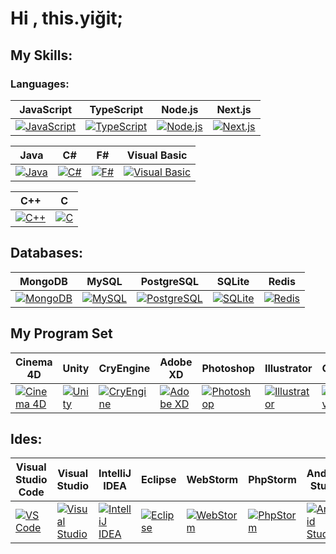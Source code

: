 # Hi , this.yiğit;

## My Skills:

### Languages:

| JavaScript     | TypeScript     | Node.js        | Next.js        |
| -------------- | -------------- | -------------- | -------------- |
| [![JavaScript](https://img.shields.io/badge/-JavaScript-F7DF1E?style=for-the-badge&logo=javascript&logoColor=black)](https://developer.mozilla.org/en-US/docs/Web/JavaScript) | [![TypeScript](https://img.shields.io/badge/-TypeScript-3178C6?style=for-the-badge&logo=typescript&logoColor=white)](https://www.typescriptlang.org/) | [![Node.js](https://img.shields.io/badge/-Node.js-339933?style=for-the-badge&logo=node.js&logoColor=white)](https://nodejs.org/) | [![Next.js](https://img.shields.io/badge/-Next.js-000000?style=for-the-badge&logo=next.js&logoColor=white)](https://nextjs.org/)

| Java           | C#             | F#             | Visual Basic   |
| -------------- | -------------- | -------------- | -------------- |
| [![Java](https://img.shields.io/badge/-Java-007396?style=for-the-badge&logo=java)](https://www.java.com) | [![C#](https://img.shields.io/badge/-C%23-239120?style=for-the-badge&logo=c-sharp)](https://docs.microsoft.com/en-us/dotnet/csharp/) | [![F#](https://img.shields.io/badge/-F%23-378BAC?style=for-the-badge&logo=f-sharp)](https://fsharp.org/) | [![Visual Basic](https://img.shields.io/badge/-Visual_Basic-9457A1?style=for-the-badge&logo=visual-studio&logoColor=white)](https://docs.microsoft.com/en-us/dotnet/visual-basic/)

| C++            | C              |
| -------------- | -------------- |
| [![C++](https://img.shields.io/badge/-C++-00599C?style=for-the-badge&logo=cplusplus&logoColor=white)](https://www.cplusplus.com/) | [![C](https://img.shields.io/badge/-C-A8B9CC?style=for-the-badge&logo=c&logoColor=black)](https://en.cppreference.com/w/c/language)

## Databases:

| MongoDB        | MySQL          | PostgreSQL      | SQLite          | Redis          |
| -------------- | -------------- | -------------- | -------------- | -------------- |
| [![MongoDB](https://img.shields.io/badge/-MongoDB-47A248?style=for-the-badge&logo=mongodb&logoColor=white)](https://www.mongodb.com/) | [![MySQL](https://img.shields.io/badge/-MySQL-4479A1?style=for-the-badge&logo=mysql&logoColor=white)](https://www.mysql.com/) | [![PostgreSQL](https://img.shields.io/badge/-PostgreSQL-336791?style=for-the-badge&logo=postgresql&logoColor=white)](https://www.postgresql.org/) | [![SQLite](https://img.shields.io/badge/-SQLite-003B57?style=for-the-badge&logo=sqlite&logoColor=white)](https://www.sqlite.org/) | [![Redis](https://img.shields.io/badge/-Redis-DC382D?style=for-the-badge&logo=redis&logoColor=white)](https://redis.io/)


## My Program Set

| Cinema 4D      | Unity          | CryEngine       | Adobe XD       | Photoshop      | Illustrator    | Canva          |
| -------------- | -------------- | -------------- | -------------- | -------------- | -------------- | -------------- |
| [![Cinema 4D](https://img.shields.io/badge/-Cinema_4D-05141E?style=for-the-badge&logo=cinema-4d&logoColor=white)](https://www.maxon.net/en/) | [![Unity](https://img.shields.io/badge/-Unity-000000?style=for-the-badge&logo=unity&logoColor=white)](https://unity.com/) | [![CryEngine](https://img.shields.io/badge/-CryEngine-000000?style=for-the-badge&logo=cryengine&logoColor=white)](https://www.cryengine.com/) | [![Adobe XD](https://img.shields.io/badge/-Adobe_XD-FF26BE?style=for-the-badge&logo=adobe-xd&logoColor=white)](https://www.adobe.com/products/xd.html) | [![Photoshop](https://img.shields.io/badge/-Photoshop-31A8FF?style=for-the-badge&logo=adobe-photoshop&logoColor=white)](https://www.adobe.com/products/photoshop.html) | [![Illustrator](https://img.shields.io/badge/-Illustrator-FF9A00?style=for-the-badge&logo=adobe-illustrator&logoColor=white)](https://www.adobe.com/products/illustrator.html) | [![Canva](https://img.shields.io/badge/-Canva-00C4CC?style=for-the-badge&logo=canva&logoColor=white)](https://www.canva.com/)

## Ides:

| Visual Studio Code | Visual Studio    | IntelliJ IDEA    | Eclipse          | WebStorm         | PhpStorm         | Android Studio   |
| ------------------- | ---------------- | ---------------- | ----------------- | ----------------- | ----------------- | ----------------- |
| [![VS Code](https://img.shields.io/badge/-VS_Code-007ACC?style=for-the-badge&logo=visual-studio-code&logoColor=white)](https://code.visualstudio.com/) | [![Visual Studio](https://img.shields.io/badge/-Visual_Studio-5C2D91?style=for-the-badge&logo=visual-studio&logoColor=white)](https://visualstudio.microsoft.com/) | [![IntelliJ IDEA](https://img.shields.io/badge/-IntelliJ_IDEA-000000?style=for-the-badge&logo=intellij-idea&logoColor=white)](https://www.jetbrains.com/idea/) | [![Eclipse](https://img.shields.io/badge/-Eclipse-2C2255?style=for-the-badge&logo=eclipse&logoColor=white)](https://www.eclipse.org/) | [![WebStorm](https://img.shields.io/badge/-WebStorm-000000?style=for-the-badge&logo=webstorm&logoColor=white)](https://www.jetbrains.com/webstorm/) | [![PhpStorm](https://img.shields.io/badge/-PhpStorm-000000?style=for-the-badge&logo=phpstorm&logoColor=white)](https://www.jetbrains.com/phpstorm/) | [![Android Studio](https://img.shields.io/badge/-Android_Studio-3DDC84?style=for-the-badge&logo=android-studio&logoColor=white)](https://developer.android.com/studio)
